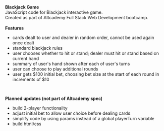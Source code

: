 **Blackjack Game**<br>
JavaScript code for Blackjack interactive game.<br>
Created as part of Altcademy Full Stack Web Development bootcamp.<br><br>
**Features**
- cards dealt to user and dealer in random order, cannot be used again once dealt
- standard blackjack rules
- user chooses whether to hit or stand; dealer must hit or stand based on current hand
- summary of user's hand shown after each of user's turns
- user can choose to play additional rounds
- user gets $100 initial bet, choosing bet size at the start of each round in increments of $10
<br>

**Planned updates (not part of Altcademy spec)**
- build 2-player functionality
- adjust initial bet to allow user choice before dealing cards
- simplify code by using params instead of a global playerTurn variable
- build html/css
